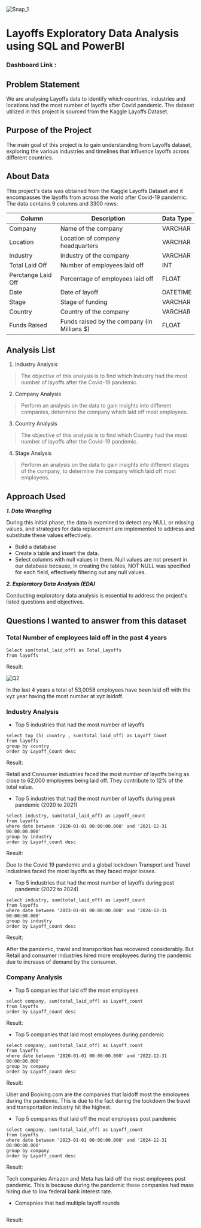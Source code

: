 ![Snap_1](https://th-i.thgim.com/public/incoming/jjcduw/article66211652.ece/alternates/LANDSCAPE_1200/iStock-1217160806.jpg)

# Layoffs Exploratory Data Analysis using SQL and PowerBI

### Dashboard Link : 

## Problem Statement

We are analysing Layoffs data to identify which countries, industries and locations had the most number of layoffs after Covid pandemic. The dataset utilized in this project is sourced from the Kaggle Layoffs Dataset.

## Purpose of the Project
The main goal of this project is to gain understanding from Layoffs dataset, exploring the various industries and timelines that influence layoffs across different countries.


## About Data
This project's data was obtained from the Kaggle Layoffs Dataset and it encompasses the layoffs from across the world after Covid-19 pandemic. The data contains 9 columns and 3300 rows:

| Column | Description | Data Type| 
| ------ |  ----------| ----------|
| Company| Name of the company | VARCHAR|
| Location|Location of company headquarters| VARCHAR|
|Industry|Industry of the company| VARCHAR|
|Total Laid Off|Number of employees laid off|INT|
|Perctange Laid Off|Percentage of employees laid off| FLOAT|
|Date|Date of layoff|DATETIME|
|Stage|Stage of funding| VARCHAR|
|Country|Country of the company | VARCHAR|
|Funds Raised| Funds raised by the company (in Millions $)| FLOAT|

## Analysis List

1.	Industry Analysis
   
> The objective of this analysis is to find which Industry had the most number of layoffs after the Covid-19 pandemic.

2.	Company Analysis

> Perform an analysis on the data to gain insights into different companies, determine the company which laid off most employees.


3.	Country Analysis

> The objective of this analysis is to find which Country had the most number of layoffs after the Covid-19 pandemic.


4. Stage Analysis

> Perform an analysis on the data to gain insights into different stages of the company, to determine the company which laid off most employees.

## Approach Used
***1.	Data Wrangling***

During this initial phase, the data is examined to detect any NULL or missing values, and strategies for data replacement are implemented to address and substitute these values effectively.
- Build a database
- Create a table and insert the data.
- Select columns with null values in them. Null values are not present in our database because, in creating the tables, NOT NULL was specified for each field, effectively filtering out any null values.

***2.  Exploratory Data Analysis (EDA)***

Conducting exploratory data analysis is essential to address the project's listed questions and objectives.

## Questions I wanted to answer from this dataset
### Total Number of employees laid off in the past 4 years
```mysql
Select sum(total_laid_off) as Total_Layoffs
from layoffs
```
Result:

![Q2](https://i.ibb.co/7V55GTW)

In the last 4 years a total of 53,0058 employees have been laid off with the xyz year having the most number at xyz laidoff.

### Industry Analysis
- Top 5 industries that had the most number of layoffs

```mysql
select top (5) country , sum(total_laid_off) as Layoff_Count 
from layoffs
group by country
order by Layoff_Count desc
```
Result:

Retail and Consumer industries faced the most number of layoffs being as close to 62,000 employees being laid off. They contribute to 12% of the total value.

- Top 5 industries that had the most number of layoffs during peak pandemic (2020 to 2021)
```mysql
select industry, sum(total_laid_off) as Layoff_count
from layoffs
where date between '2020-01-01 00:00:00.000' and '2021-12-31 00:00:00.000'
group by industry
order by Layoff_count desc
```
Result: 

Due to the Covid 19 pandemic and a global lockdown Transport and Travel industries faced the most layoffs as they faced major losses. 

- Top 5 industries that had the most number of layoffs during post pandemic (2022 to 2024)

```mysql
select industry, sum(total_laid_off) as Layoff_count
from layoffs
where date between '2023-01-01 00:00:00.000' and '2024-12-31 00:00:00.000'
group by industry
order by Layoff_count desc
```
Result:

After the pandemic, travel and transportion has recovered considerably. But Retail and consumer industries hired more employees during the pandemic due to increase of demand by the consumer.

### Company Analysis
- Top 5 companies that laid off the most employees

```mysql
select company, sum(total_laid_off) as Layoff_count
from layoffs
order by Layoff_count desc
```

Result:

- Top 5 companies that laid most employees during pandemic

```mysql
select company, sum(total_laid_off) as Layoff_count
from layoffs
where date between '2020-01-01 00:00:00.000' and '2022-12-31 00:00:00.000'
group by company
order by Layoff_count desc
```

Result:

Uber and Booking.com are the companies that laidoff most the emoloyees during the pandemic. This is due to the fact during the lockdown the travel and transportation industry hit the highest.


- Top 5 companies that laid off the most employees post pandemic

```mysql
select company, sum(total_laid_off) as Layoff_count
from layoffs
where date between '2023-01-01 00:00:00.000' and '2024-12-31 00:00:00.000'
group by company
order by Layoff_count desc
```

Result:

Tech companies Amazon and Meta has laid off the most employees post pandemic. This is because during the pandemic these companies had mass hiring due to low federal bank interest rate. 

- Comapnies that had multiple layoff rounds

```mysql
```
Result:


